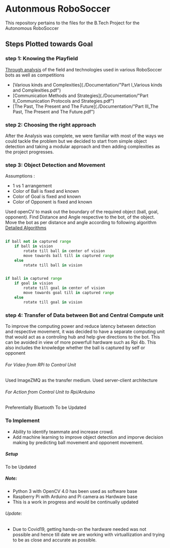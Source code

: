 # Autonmous RoboSoccer

This repository pertains to the files for the B.Tech Project for the Autonomous RoboSoccer

## Steps Plotted towards Goal

### step 1: Knowing the Playfield

[Through analysis](./Documentation/RoboSoccer_Analysis_Combined.pdf) of the field and technologies used in various RoboSoccer bots as well as competitions

- [Various kinds and Complexities](./Documentation/"Part I_Various kinds and Complexities.pdf")
- [Communication Methods and Strategies](./Documentation/"Part II_Communication Protocols and Strategies.pdf")
- [The Past, The Present and The Future](./Documentation/"Part III_The Past, The Present and The Future.pdf")

### step 2: Choosing the right approach

After the Analysis was complete, we were familiar with most of the ways we could tackle the problem but we decided to start from simple object detection and taking a modular approach and then adding complexities as the project progresses.

### step 3: Object Detection and Movement

Assumptions :

- 1 vs 1 arrangement
- Color of Ball is fixed and known
- Color of Goal is fixed and known
- Color of Opponent is fixed and known

Used openCV to mask out the boundary of the required object (ball, goal, opponent).
Find Distance and Angle respective to the bot, of the object.
Move the bot as per distance and angle according to following algorithm
[Detailed Algorithms](#)

```python

if ball not in captured range
    if ball in vision
        rotate till ball in center of vision
        move towards ball till in captured range
    else
        rotate till ball in vision


if ball in captured range
    if goal in vision
        rotate till goal in center of vision
        move towards goal till in captured range
    else
        rotate till goal in vision

```

### step 4: Transfer of Data between Bot and Central Compute unit

To improve the computing power and reduce latency between detection and respective movement, it was decided to have a separate computing unit that would act as a controling hub and help give directions to the bot.
This can be avoided in view of more powerfull hardware such as Rpi 4b.
This also includes the knowledge whether the ball is captured by self or opponent

###### For Video from RPi to Control Unit

Used ImageZMQ as the transfer medium.
Used server-client architecture

###### For Action from Control Unit to Rpi/Arduino

Preferentially Bluetooth
To be Updated

### To Implement

- Ability to identify teammate and increase crowd.
- Add machine learning to improve object detection and imporve decision making by predicting ball movement and opponent movement.

##### Setup

To be Updated

##### Note:

- Python 3 with OpenCV 4.0 has been used as software base
- Raspberry Pi with Arduino and Pi camera as Hardware base
- This is a work in progress and would be continually updated

###### Update:

- Due to Covid19, getting hands-on the hardware needed was not possible and hence till date we are working with virtuallization and trying to be as close and accurate as possible.
